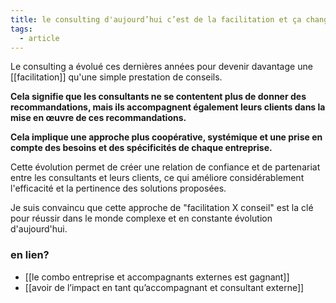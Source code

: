 ```yaml
---
title: le consulting d'aujourd’hui c’est de la facilitation et ça change tout!
tags:
  - article
---
```

Le consulting a évolué ces dernières années pour devenir davantage une [[facilitation]] qu'une simple prestation de conseils.

**Cela signifie que les consultants ne se contentent plus de donner des recommandations, mais ils accompagnent également leurs clients dans la mise en œuvre de ces recommandations.**

**Cela implique une approche plus coopérative, systémique et une prise en compte des besoins et des spécificités de chaque entreprise.**

Cette évolution permet de créer une relation de confiance et de partenariat entre les consultants et leurs clients, ce qui améliore considérablement l'efficacité et la pertinence des solutions proposées.

Je suis convaincu que cette approche de "facilitation X conseil" est la clé pour réussir dans le monde complexe et en constante évolution d'aujourd'hui.

### en lien?
- [[le combo entreprise et accompagnants externes est gagnant]]
- [[avoir de l’impact en tant qu’accompagnant et consultant externe]]